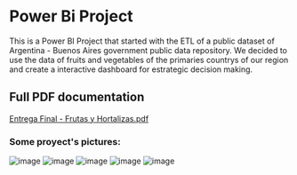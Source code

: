 # Power Bi Project
This is a Power BI Project that started with the ETL of a public dataset of Argentina - Buenos Aires government public data repository.
We decided to use the data of fruits and vegetables of the primaries countrys of our region and create a interactive dashboard for estrategic decision making. 
## Full PDF documentation 
[Entrega Final - Frutas y Hortalizas.pdf](https://github.com/Faabrisgro/PowerBi_project/files/10564501/Entrega.Final.-.Frutas.y.Hortalizas.pdf)
### Some proyect's pictures:
![image](https://user-images.githubusercontent.com/117785876/216225304-dd350c20-8b53-40ad-b880-9011b39fdefd.png)
![image](https://user-images.githubusercontent.com/117785876/216225353-f6116d5d-b139-4e85-a0e9-47c6c2e60fa2.png)
![image](https://user-images.githubusercontent.com/117785876/216225401-bd6a057a-7ad3-4ae8-abbb-95c45bb864f8.png)
![image](https://user-images.githubusercontent.com/117785876/216225455-1d860d0e-55d4-4698-b8f8-007e34efd01a.png)
![image](https://user-images.githubusercontent.com/117785876/216225496-35b5b3ad-bade-4368-b0b0-f87ab42bd1a8.png)
